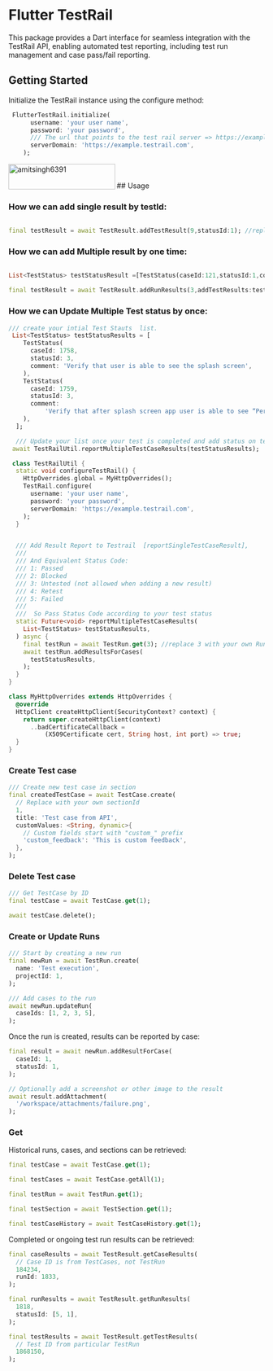 
# Flutter TestRail

This package provides a Dart interface for seamless integration with the TestRail API, enabling automated test reporting, including test run management and case pass/fail reporting.

## Getting Started

Initialize the TestRail instance using the configure method:

```dart
 FlutterTestRail.initialize(
      username: 'your user name',
      password: 'your password',
      /// The url that points to the test rail server => https://example.testrail.com
      serverDomain: 'https://example.testrail.com',
    );
```

<p><a href="https://buymeacoffee.com/amitsingh6391"> <img align="left" src="https://cdn.buymeacoffee.com/buttons/v2/default-yellow.png" height="50" width="210" alt="amitsingh6391" /></a></p><br><br>
## Usage



### How we can add single result by testId:

```dart

final testResult = await TestResult.addTestResult(9,statusId:1); //replace 9 with your own testId.

```


### How we can add Multiple result by one time:

```dart

List<TestStatus> testStatusResult =[TestStatus(caseId:121,statusId:1,comment:'first test passed'),   TestStatus(caseId:122,statusId:5,comment:'second test failed')]

final testResult = await TestResult.addRunResults(3,addTestResults:testStatusResult); //replace 3 with your own RunId.

```




### How we can Update Multiple Test status by once:

```dart
/// create your intial Test Stauts  list. 
 List<TestStatus> testStatusResults = [
    TestStatus(
      caseId: 1758,
      statusId: 3,
      comment: 'Verify that user is able to see the splash screen',
    ),
    TestStatus(
      caseId: 1759,
      statusId: 3,
      comment:
          'Verify that after splash screen app user is able to see “Permission screen”',
    ),
  ];

  /// Update your list once your test is completed and add status on test rail with updated status.
 await TestRailUtil.reportMultipleTestCaseResults(testStatusResults);

 class TestRailUtil {
  static void configureTestRail() {
    HttpOverrides.global = MyHttpOverrides();
    TestRail.configure(
      username: 'your user name',
      password: 'your password',
      serverDomain: 'https://example.testrail.com',
    );
  }


  /// Add Result Report to Testrail  [reportSingleTestCaseResult],
  ///
  /// And Equivalent Status Code:
  /// 1: Passed
  /// 2: Blocked
  /// 3: Untested (not allowed when adding a new result)
  /// 4: Retest
  /// 5: Failed
  ///
  ///  So Pass Status Code according to your test status
  static Future<void> reportMultipleTestCaseResults(
    List<TestStatus> testStatusResults,
  ) async {
    final testRun = await TestRun.get(3); //replace 3 with your own Run Id.
    await testRun.addResultsForCases(
      testStatusResults,
    );
  }
}

class MyHttpOverrides extends HttpOverrides {
  @override
  HttpClient createHttpClient(SecurityContext? context) {
    return super.createHttpClient(context)
      ..badCertificateCallback =
          (X509Certificate cert, String host, int port) => true;
  }
}

```

### Create Test case
```dart
/// Create new test case in section
final createdTestCase = await TestCase.create(
  // Replace with your own sectionId
  1,
  title: 'Test case from API',
  customValues: <String, dynamic>{
    // Custom fields start with "custom_" prefix
    'custom_feedback': 'This is custom feedback',
  },
);
```

### Delete Test case
```dart
/// Get TestCase by ID
final testCase = await TestCase.get(1);

await testCase.delete();
```

### Create or Update Runs

```dart
/// Start by creating a new run
final newRun = await TestRun.create(
  name: 'Test execution',
  projectId: 1,
);

/// Add cases to the run
await newRun.updateRun(
  caseIds: [1, 2, 3, 5],
);
```

Once the run is created, results can be reported by case:

```dart
final result = await newRun.addResultForCase(
  caseId: 1,
  statusId: 1,
);

// Optionally add a screenshot or other image to the result
await result.addAttachment(
  '/workspace/attachments/failure.png',
);
```

### Get

Historical runs, cases, and sections can be retrieved:

```dart
final testCase = await TestCase.get(1);

final testCases = await TestCase.getAll(1);

final testRun = await TestRun.get(1);

final testSection = await TestSection.get(1);

final testCaseHistory = await TestCaseHistory.get(1);
```

Completed or ongoing test run results can be retrieved:

```dart
final caseResults = await TestResult.getCaseResults(
  // Case ID is from TestCases, not TestRun
  184234,
  runId: 1833,
);

final runResults = await TestResult.getRunResults(
  1818,
  statusId: [5, 1],
);

final testResults = await TestResult.getTestResults(
  // Test ID from particular TestRun
  1868150,
);
```